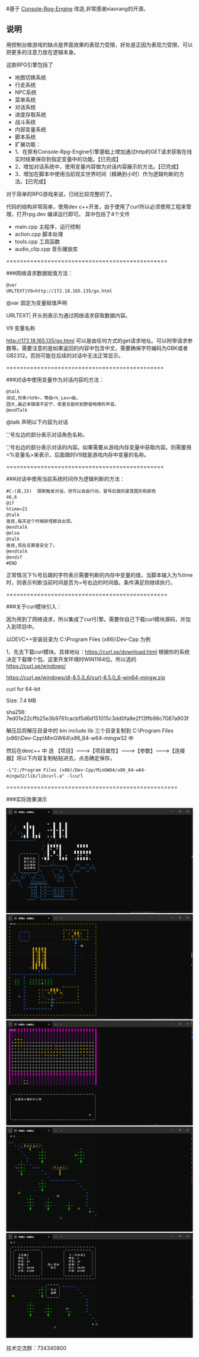 #基于 [Console-Rpg-Engine](https://github.com/xiaorang/Console-Rpg-Engine) 改造,非常感谢xiaorang的开源。



## 说明

用控制台做游戏的缺点是界面效果的表现力受限，好处是正因为表现力受限，可以把更多的注意力放在逻辑本身。

这款RPG引擎包括了

- 地图切换系统
- 行走系统
- NPC系统
- 菜单系统
- 对话系统
- 进度存取系统
- 战斗系统
- 内部变量系统
- 脚本系统
- 扩展功能：
- 1、在原有Console-Rpg-Engine引擎基础上增加通过http的GET请求获取在线实时结果保存到指定变量中的功能。【已完成】
- 2、增加对话系统中，使用变量内容做为对话内容展示的方法。【已完成】
- 3、增加在脚本中使用当前现实世界时间（精确到小时）作为逻辑判断的方法。【已完成】

对于简单的RPG游戏来说，已经比较完整的了。

代码的结构非常简单，使用dev c++开发，由于使用了curl所以必须使用工程来管理，打开rpg.dev 编译运行即可。
其中包括了4个文件

- main.cpp 主程序，运行控制
- action.cpp 脚本处理
- tools.cpp 工具函数
- audio_clip.cpp 音乐播放库


===============================================

###网络请求数据赋值方法：

```shell
@var
URLTEXT|V9=http://172.18.165.135/go.html
```

@var 固定为变量赋值声明

URLTEXT|  开头则表示为通过网络请求获取数据内容。

V9        变量名称

http://172.18.165.135/go.html 可以是由任何方式的get请求地址。可以附带请求参数等。需要注意的是如果返回的内容中包含中文，需要确保字符编码为GBK或者GB2312。否则可能在后续的对话中无法正常显示。


==============================================

###对话中使用变量作为对话内容的方法：

```shell
@talk
测试,你来<%V9>，等级<%_Lev>级。
囧大,最近本镇很不安宁，夜里总能听到野兽咆哮的声音。
@endTalk
```

@talk 声明以下内容为对话

','号左边的部分表示对话角色名称。

','号右边的部分表示对话的内容。如果需要从游戏内存变量中获取内容。则需要用<%变量名>来表示，后面跟的V9就是游戏内存中变量的名称。


==============================================

###对话中使用当前系统时间作为逻辑判断的方法：

```shell
#C:(民,15)  探索触发对话，但可以自由行动，冒号后面的是其图形和颜色
46,6
@if
%time=21
@talk
居民,每天这个时候妖怪都会出现。
@endtalk
@else
@talk
居民,现在总算是安全了。
@endtalk
@endif
#END
```

正常情况下%号后跟的字符表示需要判断的内存中变量的值，当脚本输入为%time时，则表示判断当前时间是否为=号右边的时间值。条件满足则继续执行。

===============================================

###关于curl模块引入：

因为用到了网络请求，所以集成了curl引擎。需要你自己下载curl模块源码，并加入到项目中。

以DEVC++安装目录为 C:\Program Files (x86)\Dev-Cpp 为例

1、先去下载curl模块。具体地址：https://curl.se/download.html 根据你的系统决定下载哪个包。这里开发环境时WIN1164位。所以选的 https://curl.se/windows/

https://curl.se/windows/dl-8.5.0_6/curl-8.5.0_6-win64-mingw.zip

curl for 64-bit

Size: 7.4 MB

sha256: 7ed01e22cffb25e3b9761cacbf5d6d151015c3dd0fa8e2f13ffb98c7087a903f

解压后将解压目录中的 bin include lib 三个目录复制到 C:\Program Files (x86)\Dev-Cpp\MinGW64\x86_64-w64-mingw32 中

然后在devc++ 中 选 【项目】--->【项目属性】--->【参数】--->【连接器】将以下内容复制粘贴进去，点击确定保存。

```shell
-L"C:/Program Files (x86)/Dev-Cpp/MinGW64/x86_64-w64-mingw32/lib/libcurl.a" -lcurl
```

==================================================

###实际效果演示

![游戏实际效果演示](微信图片_20240123183312.png)
![游戏实际效果演示](微信图片_20240123183332.png)
![游戏实际效果演示](微信图片_20240123183346.png)
![游戏实际效果演示](微信图片_20240123183431.png)
![游戏实际效果演示](微信图片_20240123183500.png)


技术交流群：734340800

